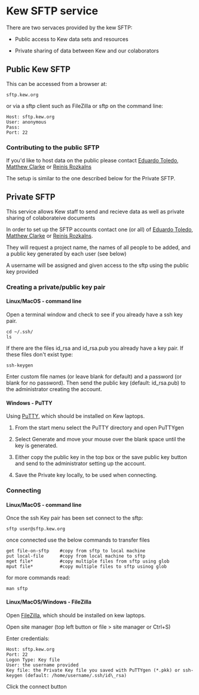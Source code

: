 # Kew SFTP service 

There are two servaces provided by the kew SFTP:

- Public access to Kew data sets and resources

- Private sharing of data between Kew and our colaborators

## Public Kew SFTP

This can be accessed from a browser at:

	sftp.kew.org

or via a sftp client such as FileZilla or sftp on the command line:

	Host: sftp.kew.org
	User: anonymous
	Pass: 
    Port: 22

### Contributing to the public SFTP

If you'd like to host data on the public please contact [Eduardo Toledo](e.toledo@kew.org), [Matthew Clarke](m.clarke@kew.org) or  [Reinis Rozkalns](r.rozkalns@kew.org)

The setup is similar to the one described below for the Private SFTP.

## Private SFTP

This service allows Kew staff to send and recieve data as well as private sharing of colaborateive documents

In order to set up the SFTP accounts contact one (or all) of [Eduardo Toledo](e.toledo@kew.org), [Matthew Clarke](m.clarke@kew.org) or  [Reinis Rozkalns](r.rozkalns@kew.org).

They will request a project name, the names of all people to be added, and a public key generated by each user (see below)

A username will be assigned and given access to the sftp using the public key provided


### Creating a private/public key pair

#### Linux/MacOS - command line

Open a terminal window and check to see if you already have a ssh key pair.

	cd ~/.ssh/
	ls

If there are the files id\_rsa and id\_rsa.pub you already have a key pair. If these files don't exist type:

	ssh-keygen

Enter custom file names (or leave blank for default) and a password (or blank for no password). Then send the public key (default: id\_rsa.pub) to the administrator creating the account.

#### Windows - PuTTY
Using [PuTTY](https://www.chiark.greenend.org.uk/~sgtatham/putty/latest.html), which should be installed on Kew laptops.

1. From the start menu select the PuTTY directory and open PuTTYgen

2. Select Generate and move your mouse over the blank space until the key is generated. 

3. Either copy the public key in the top box or the save public key button and send to the administrator setting up the account.

4. Save the Private key locally, to be used when connecting.


### Connecting

#### Linux/MacOS - command line
Once the ssh Key pair has been set connect to the sftp:

	sftp user@sftp.kew.org

once connected use the below commands to transfer files

	get file-on-sftp	#copy from sftp to local machine
	put local-file 		#copy from local machine to sftp
	mget file*  		#copy multiple files from sftp using glob
	mput file*			#copy multiple files to sftp usinog glob

for more commands read:
	
	man sftp
	
#### Linux/MacOS/Windows - FileZilla
Open [FileZilla](https://filezilla-project.org/download.php?platform=win64), which should be installed on kew laptops.

Open site manager (top left button or file > site manager or Ctrl+S)

Enter credentials:

	Host: sftp.kew.org
	Port: 22
	Logon Type: Key file
	User: the username provided
	Key file: the Private Key file you saved with PuTTYgen (*.pkk) or ssh-keygen (default: /home/username/.ssh/id\_rsa)


Click the connect button


